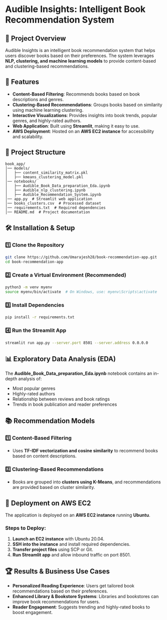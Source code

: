 # Audible Insights: Intelligent Book Recommendation System

## 📖 Project Overview
Audible Insights is an intelligent book recommendation system that helps users discover books based on their preferences. The system leverages **NLP, clustering, and machine learning models** to provide content-based and clustering-based recommendations.

## 🚀 Features
- **Content-Based Filtering**: Recommends books based on book descriptions and genres.
- **Clustering-Based Recommendations**: Groups books based on similarity using machine learning clustering.
- **Interactive Visualizations**: Provides insights into book trends, popular genres, and highly-rated authors.
- **Web Application**: Built using **Streamlit**, making it easy to use.
- **AWS Deployment**: Hosted on an **AWS EC2 instance** for accessibility and scalability.

## 📂 Project Structure
```
book_app/
│── models/
│   ├── content_similarity_matrix.pkl
│   ├── kmeans_clustering_model.pkl
│── notebooks/
│   ├── Audible_Book_Data_preparation_Eda.ipynb
│   ├── Audible_nlp_clustering.ipynb
│   ├── Audible_Recommendation_System.ipynb
│── app.py  # Streamlit web application
│── books_clusters.csv  # Processed dataset
│── requirements.txt  # Required dependencies
│── README.md  # Project documentation
```

## 🛠️ Installation & Setup
### 1️⃣ Clone the Repository
```bash
git clone https://github.com/Umarajesh28/book-recommendation-app.git
cd book-recommendation-app
```

### 2️⃣ Create a Virtual Environment (Recommended)
```bash
python3 -m venv myenv
source myenv/bin/activate  # On Windows, use: myenv\Scripts\activate
```

### 3️⃣ Install Dependencies
```bash
pip install -r requirements.txt
```

### 4️⃣ Run the Streamlit App
```bash
streamlit run app.py --server.port 8501 --server.address 0.0.0.0
```

## 📊 Exploratory Data Analysis (EDA)
The **Audible_Book_Data_preparation_Eda.ipynb** notebook contains an in-depth analysis of:
- Most popular genres
- Highly-rated authors
- Relationship between reviews and book ratings
- Trends in book publication and reader preferences

## 📚 Recommendation Models
### 1️⃣ Content-Based Filtering
- Uses **TF-IDF vectorization and cosine similarity** to recommend books based on content descriptions.

### 2️⃣ Clustering-Based Recommendations
- Books are grouped into **clusters using K-Means**, and recommendations are provided based on cluster similarity.

## 🚀 Deployment on AWS EC2
The application is deployed on an **AWS EC2 instance** running **Ubuntu**.
### **Steps to Deploy:**
1. **Launch an EC2 instance** with Ubuntu 20.04.
2. **SSH into the instance** and install required dependencies.
3. **Transfer project files** using SCP or Git.
4. **Run Streamlit app** and allow inbound traffic on port 8501.

## 🏆 Results & Business Use Cases
- **Personalized Reading Experience**: Users get tailored book recommendations based on their preferences.
- **Enhanced Library & Bookstore Systems**: Libraries and bookstores can improve book recommendations for users.
- **Reader Engagement**: Suggests trending and highly-rated books to boost engagement.



